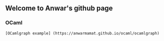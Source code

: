 ## Welcome to Anwar's  github page

### OCaml
    [OCamlgraph example] (https://anwarmamat.github.io/ocaml/ocamlgraph)